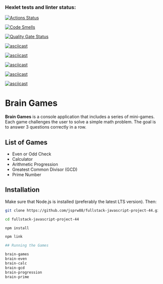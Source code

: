 ### Hexlet tests and linter status:

[![Actions Status](https://github.com/jsprw88/fullstack-javascript-project-44/actions/workflows/hexlet-check.yml/badge.svg)](https://github.com/jsprw88/fullstack-javascript-project-44/actions)

[![Code Smells](https://sonarcloud.io/api/project_badges/measure?project=jsprw88_fullstack-javascript-project-44&metric=code_smells)](https://sonarcloud.io/summary/new_code?id=jsprw88_fullstack-javascript-project-44)

[![Quality Gate Status](https://sonarcloud.io/api/project_badges/measure?project=jsprw88_fullstack-javascript-project-44&metric=alert_status)](https://sonarcloud.io/summary/new_code?id=jsprw88_fullstack-javascript-project-44)

[![asciicast](https://asciinema.org/a/Aq2tpMUV3wXpxHMCuJWAupnmW.svg)](https://asciinema.org/a/Aq2tpMUV3wXpxHMCuJWAupnmW)

[![asciicast](https://asciinema.org/a/M2s1g0Q3VEGAvaW9aALvNlbYK.svg)](https://asciinema.org/a/M2s1g0Q3VEGAvaW9aALvNlbYK)

[![asciicast](https://asciinema.org/a/8o1TIl7xgsV9Fo9p4F6ymS5T6.svg)](https://asciinema.org/a/8o1TIl7xgsV9Fo9p4F6ymS5T6)

[![asciicast](https://asciinema.org/a/oryTQFLcYlNWu93io09wq8AYC.svg)](https://asciinema.org/a/oryTQFLcYlNWu93io09wq8AYC)

[![asciicast](https://asciinema.org/a/NvhdtVwhkYKiel4q1O1ExMfu2.svg)](https://asciinema.org/a/NvhdtVwhkYKiel4q1O1ExMfu2)



# Brain Games

**Brain Games** is a console application that includes a series of mini-games. Each game challenges the user to solve a simple math problem. The goal is to answer 3 questions correctly in a row.

## List of Games

- Even or Odd Check
- Calculator
- Arithmetic Progression
- Greatest Common Divisor (GCD)
- Prime Number

## Installation

Make sure that Node.js is installed (preferably the latest LTS version). Then:

```bash
git clone https://github.com/jsprw88/fullstack-javascript-project-44.git

cd fullstack-javascript-project-44

npm install

npm link

## Running the Games

brain-games
brain-even
brain-calc
brain-gcd
brain-progression
brain-prime

